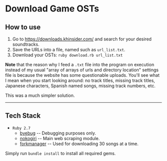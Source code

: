 # Download Game OSTs

## How to use

1. Go to https://downloads.khinsider.com/ and search for your desired soundtracks.
1. Save the URLs into a file, named such as `url_list.txt`.
1. Download your OSTs: `ruby download.rb url_list.txt`

**Note** that the reason why I feed a `.txt` file into the program on execution instead of my usual "array of arrays of urls and directory location" settings file is because the website has some questionable uploads. You'll see what I mean when you start looking around: no track titles, missing track titles, Japanese characters, Spanish named songs, missing track numbers, etc.

This was a much simpler solution.

---

## Tech Stack

* `Ruby 2.7`
  * [byebug](https://rubygems.org/gems/byebug/versions/11.1.3) -- Debugging purposes only.
  * [nokogiri](https://rubygems.org/gems/nokogiri/versions/1.11.1) -- Main web scraping module.
  * [forkmanager](https://rubygems.org/gems/parallel-forkmanager/versions/2.0.6) -- Used for downloading 30 songs at a time.

Simply run `bundle install` to install all required gems.

